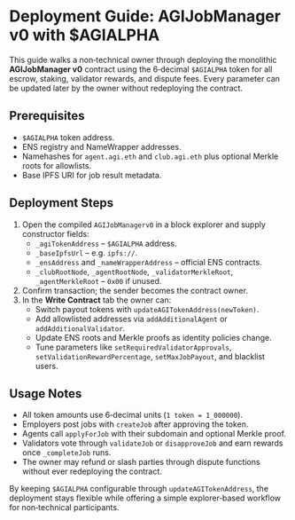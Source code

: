 # Deployment Guide: AGIJobManager v0 with $AGIALPHA

This guide walks a non‑technical owner through deploying the monolithic **AGIJobManager v0** contract using the 6‑decimal `$AGIALPHA` token for all escrow, staking, validator rewards, and dispute fees. Every parameter can be updated later by the owner without redeploying the contract.

## Prerequisites
- `$AGIALPHA` token address.
- ENS registry and NameWrapper addresses.
- Namehashes for `agent.agi.eth` and `club.agi.eth` plus optional Merkle roots for allowlists.
- Base IPFS URI for job result metadata.

## Deployment Steps
1. Open the compiled `AGIJobManagerv0` in a block explorer and supply constructor fields:
   - `_agiTokenAddress` – `$AGIALPHA` address.
   - `_baseIpfsUrl` – e.g. `ipfs://`.
   - `_ensAddress` and `_nameWrapperAddress` – official ENS contracts.
   - `_clubRootNode`, `_agentRootNode`, `_validatorMerkleRoot`, `_agentMerkleRoot` – `0x00` if unused.
2. Confirm transaction; the sender becomes the contract owner.
3. In the **Write Contract** tab the owner can:
   - Switch payout tokens with `updateAGITokenAddress(newToken)`.
   - Add allowlisted addresses via `addAdditionalAgent` or `addAdditionalValidator`.
   - Update ENS roots and Merkle proofs as identity policies change.
   - Tune parameters like `setRequiredValidatorApprovals`, `setValidationRewardPercentage`, `setMaxJobPayout`, and blacklist users.

## Usage Notes
- All token amounts use 6‑decimal units (`1 token = 1_000000`).
- Employers post jobs with `createJob` after approving the token.
- Agents call `applyForJob` with their subdomain and optional Merkle proof.
- Validators vote through `validateJob` or `disapproveJob` and earn rewards once `_completeJob` runs.
- The owner may refund or slash parties through dispute functions without ever redeploying the contract.

By keeping `$AGIALPHA` configurable through `updateAGITokenAddress`, the deployment stays flexible while offering a simple explorer‑based workflow for non‑technical participants.

